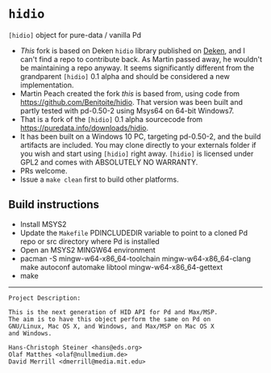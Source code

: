 # `hidio`
`[hidio]` object for pure-data / vanilla Pd

* _This_ fork is based on Deken `hidio` library published on [Deken](https://deken.puredata.info/info?url=http%3A%2F%2Fpuredata.info%2FMembers%2Fmartinrp%2Fsoftware%2Fhidio%2F0.20200224%2Fhidio%5Bv0.20200224%5D%28Windows-amd64-32%29%28Sources%29.dek), and I can't find a repo to contribute back. As Martin passed away, he wouldn't be maintaining a repo anyway. It seems significantly different from the grandparent `[hidio]` 0.1 alpha and should be considered a new implementation.
* Martin Peach created the fork _this_ is based from, using code from https://github.com/Benitoite/hidio. That version was been built and partly tested with pd-0.50-2 using Msys64 on 64-bit Windows7.
* That is a fork of the `[hidio]` 0.1 alpha sourcecode from https://puredata.info/downloads/hidio.
* It has been built on a Windows 10 PC, targeting pd-0.50-2, and the build artifacts are included.  You may clone directly to your externals folder if you wish and start using `[hidio]` right away.  `[hidio]` is licensed under GPL2 and comes with ABSOLUTELY NO WARRANTY.
* PRs welcome.
* Issue a `make clean` first to build other platforms.

## Build instructions
* Install MSYS2
* Update the `Makefile` PDINCLUDEDIR variable to point to a cloned Pd repo or src directory where Pd is installed
* Open an MSYS2 MINGW64 environment
* pacman -S mingw-w64-x86_64-toolchain mingw-w64-x86_64-clang make autoconf automake libtool mingw-w64-x86_64-gettext
* make
<hr>

````
Project Description:

This is the next generation of HID API for Pd and Max/MSP.
The aim is to have this object perform the same on Pd on
GNU/Linux, Mac OS X, and Windows, and Max/MSP on Mac OS X
and Windows. 

Hans-Christoph Steiner <hans@eds.org> 
Olaf Matthes <olaf@nullmedium.de> 
David Merrill <dmerrill@media.mit.edu>
````
